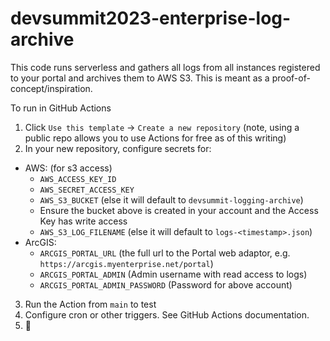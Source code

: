 # devsummit2023-enterprise-log-archive

This code runs serverless and gathers all logs from all instances registered to your portal and archives them to AWS S3.  This is meant as a proof-of-concept/inspiration.

To run in GitHub Actions
1. Click `Use this template` -> `Create a new repository` (note, using a public repo allows you to use Actions for free as of this writing)
2. In your new repository, configure secrets for:
  - AWS: (for s3 access)
    - `AWS_ACCESS_KEY_ID`
    - `AWS_SECRET_ACCESS_KEY`
    - `AWS_S3_BUCKET` (else it will default to `devsummit-logging-archive`)
    - Ensure the bucket above is created in your account and the Access Key has write access
    - `AWS_S3_LOG_FILENAME` (else it will default to `logs-<timestamp>.json`)
  - ArcGIS:
    - `ARCGIS_PORTAL_URL` (the full url to the Portal web adaptor, e.g. `https://arcgis.myenterprise.net/portal`)
    - `ARCGIS_PORTAL_ADMIN` (Admin username with read access to logs)
    - `ARCGIS_PORTAL_ADMIN_PASSWORD` (Password for above account)
3. Run the Action from `main` to test
4. Configure cron or other triggers.  See GitHub Actions documentation.
5. 🎉
